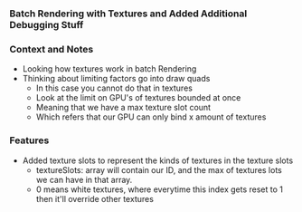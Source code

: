 ### Batch Rendering with Textures and Added Additional Debugging Stuff

### Context and Notes
* Looking how textures work in batch Rendering
* Thinking about limiting factors go into draw quads
    * In this case you cannot do that in textures
    * Look at the limit on GPU's of textures bounded at once
    * Meaning that we have a max texture slot count
    * Which refers that our GPU can only bind x amount of textures





### Features
* Added texture slots to represent the kinds of textures in the texture slots
    * textureSlots: array will contain our ID, and the max of textures lots we can have in that array.
    * 0 means white textures, where everytime this index gets reset to 1 then it'll override other textures

